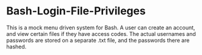 # Bash-Login-File-Privileges

This is a mock menu driven system for Bash. A user can create an account, and view certain files if they have access codes. The actual usernames and passwords are stored on a separate .txt file, and the passwords there are hashed.